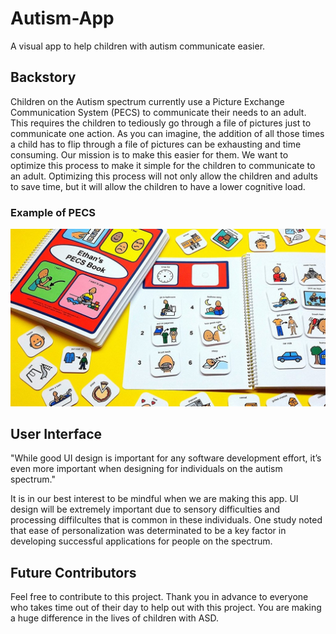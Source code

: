 # Autism-App
A visual app to help children with autism communicate easier. 

## Backstory

Children on the Autism spectrum currently use a Picture Exchange Communication System (PECS) to communicate their needs to an adult. This requires the children to tediously go through a file of pictures just to communicate one action. As you can imagine, the addition of all those times a child has to flip through a file of pictures can be exhausting and time consuming. Our mission is to make this easier for them. We want to optimize this process to make it simple for the children to communicate to an adult. Optimizing this process will not only allow the children and adults to save time, but it will allow the children to have a lower cognitive load.

### Example of PECS

![](/example_pecs.jpg)

## User Interface

"While good UI design is important for any software development effort, it’s even more important when designing for individuals on the autism spectrum."

It is in our best interest to be mindful when we are making this app. UI design will be extremely important due to sensory difficulties and processing diffilcultes that is common in these individuals. One study noted that ease of personalization was determinated to be a key factor in developing successful applications for people on the spectrum.

## Future Contributors

Feel free to contribute to this project. Thank you in advance to everyone who takes time out of their day to help out with this project. You are making a huge difference in the lives of children with ASD.
